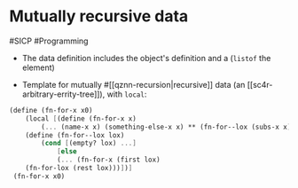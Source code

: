 # Mutually recursive data

#SICP #Programming

- The data definition includes the object's definition and a (`listof` the element)

- Template for mutually #[[qznn-recursion|recursive]] data (an [[sc4r-arbitrary-errity-tree]]), with `local`:

```scheme
(define (fn-for-x x0)
	(local [(define (fn-for-x x)
		(... (name-x x) (something-else-x x) ** (fn-for--lox (subs-x x))))
	(define (fn-for--lox lox)
		(cond [(empty? lox) ...]
			[else
			(... (fn-for-x (first lox)
	(fn-for-lox (rest lox)))])]
 (fn-for-x x0)
```
